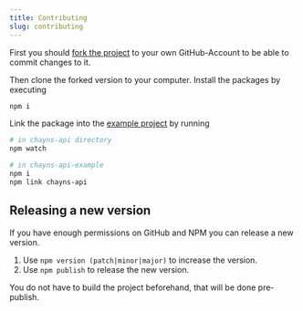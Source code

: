 ```yaml
---
title: Contributing
slug: contributing
---
```


First you should
[fork the project](https://github.com/tobitsoftware/chayns-api/fork) to your
own GitHub-Account to be able to commit changes to it.

Then clone the forked version to your computer. Install the packages by
executing

```bash
npm i
```

Link the package into the [example project](https://github.com/tobitsoftware/chayns-api-example) by running

```bash
# in chayns-api directory
npm watch 

# in chayns-api-example
npm i
npm link chayns-api
```

## Releasing a new version

If you have enough permissions on GitHub and NPM you can release a new version.

1. Use `npm version (patch|minor|major)` to increase the version.
2. Use `npm publish` to release the new version.

You do not have to build the project beforehand, that will be done pre-publish.
